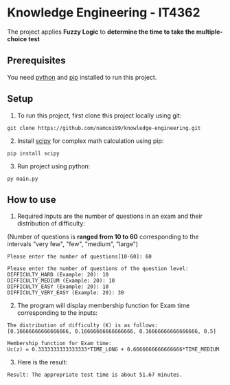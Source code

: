 ﻿# Knowledge Engineering - IT4362
 The project applies **Fuzzy Logic** to **determine the time to take the multiple-choice test**
 
## Prerequisites
You need [python](https://www.python.org/downloads/) and [pip](https://pip.pypa.io/en/stable/installation/) installed to run this project.
## Setup
1. To run this project, first clone this project locally using git:
```
git clone https://github.com/namcoi99/knowledge-engineering.git
```
2. Install [scipy](https://scipy.org/install/) for complex math calculation using pip:
```
pip install scipy
```
3. Run project using python:
```
py main.py
```
## How to use
1. Required inputs are the number of questions in an exam and their distribution of difficulty: 

(Number of questions is **ranged from 10 to 60** corresponding to the intervals "very few", "few", "medium", "large")
   
```
Please enter the number of questions[10-60]: 60

Please enter the number of questions of the question level: 
DIFFICULTY_HARD (Example: 20): 10
DIFFICULTY_MEDIUM (Example: 20): 10
DIFFICULTY_EASY (Example: 20): 10
DIFFICULTY_VERY_EASY (Example: 20): 30
```
2. The program will display membership function for Exam time corresponding to the inputs:
```
The distribution of difficulty (K) is as follows: [0.16666666666666666, 0.16666666666666666, 0.16666666666666666, 0.5]

Membership function for Exam time:
Uc(z) = 0.3333333333333333*TIME_LONG + 0.6666666666666666*TIME_MEDIUM
```
3. Here is the result:
```
Result: The appropriate test time is about 51.67 minutes.
```
